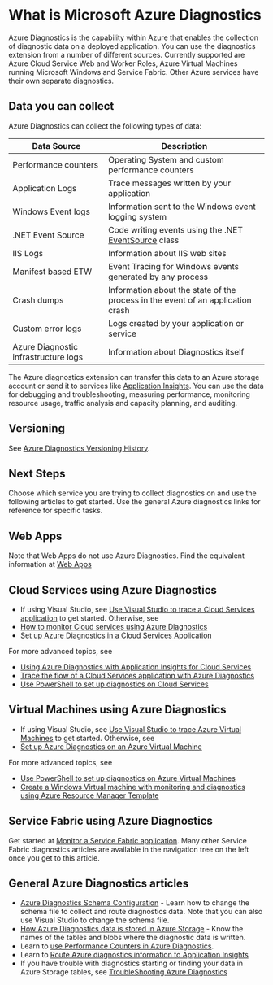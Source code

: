 <properties
	pageTitle="Overview of Azure Diagnostics"
	description="Use Azure diagnostics for debugging, measuring performance, monitoring, traffic analysis in cloud services, virtual machines and service fabric"
	services="multiple"
	documentationCenter=".net"
	authors="rboucher"
	manager="jwhit"
	editor=""/>

<tags
	ms.service="multiple"
	ms.workload="na"
	ms.tgt_pltfrm="na"
	ms.devlang="dotnet"
	ms.topic="article"
	ms.date="02/20/2016"
	ms.author="robb"/>


# What is Microsoft Azure Diagnostics


Azure Diagnostics is the capability within Azure that enables the collection of diagnostic data on a deployed application. You can use the diagnostics extension from a number of different sources. Currently supported are Azure Cloud Service Web and Worker Roles, Azure Virtual Machines running Microsoft Windows and Service Fabric. Other Azure services have their own separate diagnostics.

## Data you can collect

Azure Diagnostics can collect the following types of data:

Data Source|Description
---|---
Performance counters | Operating System and custom performance counters
Application Logs     | Trace messages written by your application
Windows Event logs   | Information sent to the Windows event logging system
.NET Event Source    | Code writing events using the .NET [EventSource](https://msdn.microsoft.com/library/system.diagnostics.tracing.eventsource.aspx) class
IIS Logs             | Information about IIS web sites
Manifest based ETW   | Event Tracing for Windows events generated by any process
Crash dumps          | Information about the state of the process in the event of an application crash
Custom error logs    | Logs created by your application or service
Azure Diagnostic infrastructure logs|Information about Diagnostics itself

The Azure diagnostics extension can transfer this data to an Azure storage account or send it to services like [Application Insights](./application-insights/app-insights-cloudservices.md). You can use the data for debugging and troubleshooting, measuring performance, monitoring resource usage, traffic analysis and capacity planning, and auditing.


## Versioning
See [Azure Diagnostics Versioning History](azure-diagnostics-versioning-history.md).

## Next Steps
Choose which service you are trying to collect diagnostics on and use the following articles to get started. Use the general Azure diagnostics links for reference for specific tasks.

## Web Apps
Note that Web Apps do not use Azure Diagnostics. Find the equivalent information at [Web Apps](./app-service-web/web-sites-enable-diagnostic-log.md)

## Cloud Services using Azure Diagnostics
- If using Visual Studio, see [Use Visual Studio to trace a Cloud Services application](./vs-azure-tools-debug-cloud-services-virtual-machines.md) to get started. Otherwise, see
- [How to monitor Cloud services using Azure Diagnostics](./cloud-services/cloud-services-how-to-monitor.md)
- [Set up Azure Diagnostics in a Cloud Services Application](./cloud-services/cloud-services-dotnet-diagnostics.md)

For more advanced topics, see
- [Using Azure Diagnostics with Application Insights for Cloud Services](./application-insights/app-insights-cloudservices.md)
- [Trace the flow of a Cloud Services application with Azure Diagnostics](./cloud-services/cloud-services-dotnet-diagnostics-trace-flow.md)
- [Use PowerShell to set up diagnostics on Cloud Services](./virtual-machines/virtual-machines-windows-ps-extensions-diagnostics.md)


## Virtual Machines using Azure Diagnostics
- If using Visual Studio, see [Use Visual Studio to trace Azure Virtual Machines](./vs-azure-tools-debug-cloud-services-virtual-machines.md) to get started. Otherwise, see
- [Set up Azure Diagnostics on an Azure Virtual Machine](./virtual-machines-dotnet-diagnostics.md)

For more advanced topics, see
- [Use PowerShell to set up diagnostics on Azure Virtual Machines](./virtual-machines/virtual-machines-windows-ps-extensions-diagnostics.md)
- [Create a Windows Virtual machine with monitoring and diagnostics using Azure Resource Manager Template](./virtual-machines/virtual-machines-windows-extensions-diagnostics-template.md)

## Service Fabric using Azure Diagnostics
Get started at [Monitor a Service Fabric application](./service-fabric/service-fabric-diagnostics-how-to-monitor-and-diagnose-services-locally.md). Many other Service Fabric diagnostics articles are available in the navigation tree on the left once you get to this article.

## General Azure Diagnostics articles
- [Azure Diagnostics Schema Configuration](https://msdn.microsoft.com/library/azure/mt634524.aspx) - Learn how to change the schema file to collect and route diagnostics data. Note that you can also use Visual Studio to change the schema file.
- [How Azure Diagnostics data is stored in Azure Storage](./cloud-services/cloud-services-dotnet-diagnostics-storage.md) - Know the names of the tables and blobs where the diagnostic data is written.
- Learn to [use Performance Counters in Azure Diagnostics](./cloud-services/cloud-services-dotnet-diagnostics-performance-counters.md).
- Learn to [Route Azure diagnostics information to Application Insights](./azure-diagnostics-configure-applicationinsights.md)
- If you have trouble with diagnostics starting or finding your data in Azure Storage tables, see [TroubleShooting Azure Diagnostics](./azure-diagnostics-troubleshooting.md)
